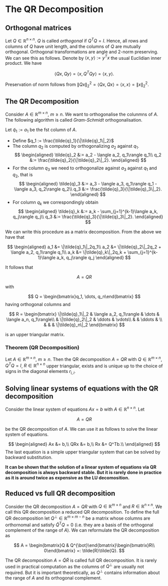 # The QR Decomposition

## Orthogonal matrices

Let $Q\in\mathbb{R}^{n\times n}$. $Q$ is called *orthogonal* if $Q^TQ=I$. Hence, all rows and columns of $Q$ have unit length,
and the columns of $Q$ are mutually orthogonal. Orthogonal transformations are angle and 2-norm preserving. We can see this as follows. Denote by $\langle x, y\rangle := y^Tx$ the
usual Euclidian inner product. We have

$$
\langle Qx, Qy\rangle = \langle x, Q^TQy\rangle = \langle x, y\rangle.
$$

Preservation of norm follows from $\|Qx\|_2^2 = \langle Qx, Qx\rangle = \langle x, x\rangle = \|x\|_2^2$.

## The QR Decomposition

Consider $A\in\mathbb{R}^{m\times n}$, $m\geq n$. We want to orthogonalise the colunmns of $A$. The following algorithm is called *Gram-Schmidt* orthogonalisation.

Let $\tilde{q}_1 :=a_1$ be the fst column of $A$.

- Define $q_1 := \frac{\tilde{q}_1}{\|\tilde{q}_1\|_2}$
- The column $q_2$ is computed by orthogonalizing $a_2$ against $q_1$.
    $$
    \begin{aligned}
    \tilde{q}_2 &:= a_2 - \langle a_2, q_1\rangle q_1\\
    q_2 &:= \frac{\tilde{q}_2}{\|\tilde{q}_2\|_2}.
    \end{aligned}
    $$
- For the column $q_3$ we need to orthogonalize against $a_3$ against $q_1$ and $q_2$, that is
    $$
    \begin{aligned}
    \tilde{q}_3 &:= a_3 - \langle a_3, q_1\rangle q_1 - \langle a_3, q_2\rangle q_2\\
    q_3 &:= \frac{\tilde{q}_3}{\|\tilde{q}_3\|_2}.
    \end{aligned}
    $$
- For column $q_k$ we correspondingly obtain
    $$
    \begin{aligned}
    \tilde{q}_k &:= a_k - \sum_{j=1}^{k-1}\langle a_k, q_j\rangle q_j\\
    q_3 &:= \frac{\tilde{q}_3}{\|\tilde{q}_3\|_2}.
    \end{aligned}
    $$

We can write this procedure as a matrix decomposition. From the above we have that

$$
\begin{aligned}
a_1 &= \|\tilde{q}_1\|_2q_1\\
a_2 &= \|\tilde{q}_2\|_2q_2 + \langle a_2, q_1\rangle q_1\\
a_k &= \|\tilde{q}_k\|_2q_k + \sum_{j=1}^{k-1}\langle a_k, q_j\rangle q_j
\end{aligned}
$$

It follows that 

$$
A = QR
$$

with 

$$
Q = \begin{bmatrix}q_1, \dots, q_n\end{bmatrix}
$$
having orthogonal columns and

$$
R = \begin{bmatrix}
\|\tilde{q}_1\|_2 & \langle a_2, q_1\rangle & \dots & \langle a_n, q_1\rangle\\
                  &  \|\tilde{q}_2\|_2 & \ddots & \vdots\\
                  &                    & \ddots & \\
                  &                    &        & \|\tilde{q}_n\|_2
\end{bmatrix}
$$

is an upper triangular matrix.

### Theorem (QR Decomposition)

Let $A\in\mathbb{R}^{m\times n}$, $m\geq n$. Then the QR decomposition $A=QR$ with
$Q\in\mathbb{R}^{m\times n}$, $Q^TQ = I$, $R\in\mathbb{R}^{n\times n}$ upper triangular, exists and is unique up to the choice of signs in the diagonal elements $r_{i,i}$.


## Solving linear systems of equations with the QR decomposition

Consider the linear system of equations $Ax = b$ with $A\in\mathbb{R}^{n\times n}$.
Let

$$
A = QR
$$

be the QR decomposition of $A$. We can use it as follows to solve the linear system of equations.

$$
\begin{aligned}
Ax &= b,\\
QRx &= b,\\
Rx &= Q^Tb.\\
\end{aligned}
$$
The last equation is a simple upper triangular system that can be solved by backward substitution.

**It can be shown that the solution of a linear system of equations via QR decomposition is always backward stable. But it is rarely done in practice as it is around twice as expensive as the LU decomosition.**

## Reduced vs full QR decomposition

Consider the QR decomposition $A = QR$ with $Q\in\mathbb{R}^{m\times n}$ and $R\in\mathbb{R}^{n\times n}$. We call this QR decomposition a reduced QR decomposition. To define the full QR decomposition let $Q^{\bot}\in\mathbb{R}^{m\times m-n}$ be a matrix whose columns are orthornomal and satisfy $\hat{Q}^TQ = 0$ (i.e. they are a basis of the orthogonal complement of the range of $A$). We can reformulate the QR decomposition as

$$
A = \begin{bmatrix}Q & Q^{\bot}\end{bmatrix}\begin{bmatrix}R\\ 0\end{bmatrix} =: \tilde{R}\tilde{Q}.
$$

The QR decomposition $A = \tilde{Q}\tilde{R}$ is called full QR decomposition. It is rarely used in practical computation as the columns of $Q^{\bot}$ are usually not required. But it is important theoretically, as $Q^{\bot}$ contains information about the range of $A$ and its orthogonal complement.

